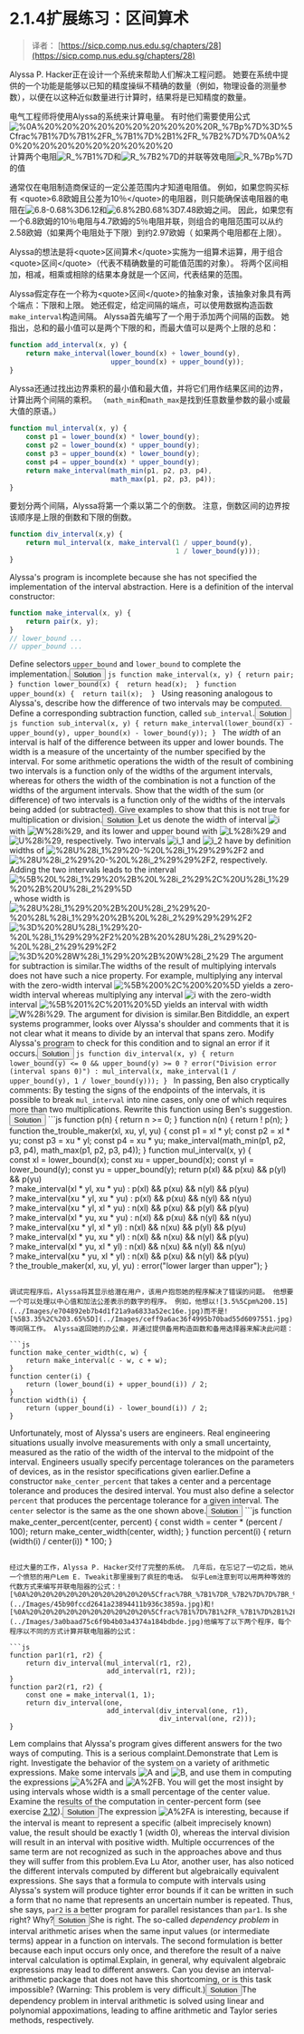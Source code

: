 # 2.1.4扩展练习：区间算术

> 译者： [https://sicp.comp.nus.edu.sg/chapters/28](https://sicp.comp.nus.edu.sg/chapters/28)

Alyssa P. Hacker正在设计一个系统来帮助人们解决工程问题。 她要在系统中提供的一个功能是能够以已知的精度操纵不精确的数量（例如，物理设备的测量参数），以便在以这种近似数量进行计算时，结果将是已知精度的数量。

电气工程师将使用Alyssa的系统来计算电量。 有时他们需要使用公式![%0A%20%20%20%20%20%20%20%20%20%20R_%7Bp%7D%3D%5Cfrac%7B1%7D%7B1%2FR_%7B1%7D%2B1%2FR_%7B2%7D%7D%0A%20%20%20%20%20%20%20%20%20%20](../Images/9e052650e4e2e446c666c1bd02d898d0.jpg)计算两个电阻![R_%7B1%7D](../Images/b80dbfbe7b9053edb821cf7251a3f176.jpg)和![R_%7B2%7D](../Images/87cd80edbb24a7e46329fd2703de693a.jpg)的并联等效电阻![R_%7Bp%7D](../Images/1455d904bc147b543422f9f995743069.jpg)的值

通常仅在电阻制造商保证的一定公差范围内才知道电阻值。 例如，如果您购买标有 &lt;quote&gt;6.8欧姆且公差为10％&lt;/quote&gt;的电阻器，则只能确保该电阻器的电阻在![6.8-0.68%3D6.12](../Images/a25f7b97f5f75e758f4350d989a87259.jpg)和![6.8%2B0.68%3D7.48](../Images/8f5b94b51c5113bf87d66bb3d8bf23b7.jpg)欧姆之间。 因此，如果您有一个6.8欧姆的10％电阻与4.7欧姆的5％电阻并联，则组合的电阻范围可以从约2.58欧姆（如果两个电阻处于下限）到约2.97欧姆（ 如果两个电阻都在上限）。

Alyssa的想法是将&lt;quote&gt;区间算术&lt;/quote&gt;实施为一组算术运算，用于组合&lt;quote&gt;区间&lt;/quote&gt;（代表不精确数量的可能值范围的对象）。 将两个区间相加，相减，相乘或相除的结果本身就是一个区间，代表结果的范围。

Alyssa假定存在一个称为&lt;quote&gt;区间&lt;/quote&gt;的抽象对象，该抽象对象具有两个端点：下限和上限。 她还假定，给定间隔的端点，可以使用数据构造函数`make_interval`构造间隔。 Alyssa首先编写了一个用于添加两个间隔的函数。 她指出，总和的最小值可以是两个下限的和，而最大值可以是两个上限的总和：

```js
function add_interval(x, y) {
    return make_interval(lower_bound(x) + lower_bound(y),
                         upper_bound(x) + upper_bound(y));
}
```

Alyssa还通过找出边界乘积的最小值和最大值，并将它们用作结果区间的边界，计算出两个间隔的乘积。 （`math_min`和`math_max`是找到任意数量参数的最小或最大值的原语。）

```js
function mul_interval(x, y) {
    const p1 = lower_bound(x) * lower_bound(y);
    const p2 = lower_bound(x) * upper_bound(y);
    const p3 = upper_bound(x) * lower_bound(y);
    const p4 = upper_bound(x) * upper_bound(y);
    return make_interval(math_min(p1, p2, p3, p4),
                         math_max(p1, p2, p3, p4));
}
```

要划分两个间隔，Alyssa将第一个乘以第二个的倒数。 注意，倒数区间的边界按该顺序是上限的倒数和下限的倒数。

```js
function div_interval(x,y) {
    return mul_interval(x, make_interval(1 / upper_bound(y),
                                         1 / lower_bound(y)));
}
```

<exercise>Alyssa's program is incomplete because she has not specified the implementation of the interval abstraction. Here is a definition of the interval constructor:

```js
function make_interval(x, y) {
    return pair(x, y); 
}
// lower_bound ...
// upper_bound ...
```

Define selectors `upper_bound` and `lower_bound` to complete the implementation.<button class="btn btn-secondary solution_btn" data-toggle="collapse" href="#solution_28_1_div">Solution</button> <solution>```js
function make_interval(x, y) {
    return pair;
}
function lower_bound(x) { 
    return head(x); 
}
function upper_bound(x) { 
    return tail(x); 
}
```</solution></exercise> <exercise>Using reasoning analogous to Alyssa's, describe how the difference of two intervals may be computed. Define a corresponding subtraction function, called `sub_interval`.<button class="btn btn-secondary solution_btn" data-toggle="collapse" href="#solution_28_2_div">Solution</button> <solution>```js
function sub_interval(x, y) {
    return make_interval(lower_bound(x) - upper_bound(y),
                         upper_bound(x) - lower_bound(y));
}
```</solution></exercise> <exercise>The _width_ of an interval is half of the difference between its upper and lower bounds. The width is a measure of the uncertainty of the number specified by the interval. For some arithmetic operations the width of the result of combining two intervals is a function only of the widths of the argument intervals, whereas for others the width of the combination is not a function of the widths of the argument intervals. Show that the width of the sum (or difference) of two intervals is a function only of the widths of the intervals being added (or subtracted). Give examples to show that this is not true for multiplication or division.<button class="btn btn-secondary solution_btn" data-toggle="collapse" href="#solution_28_3_div">Solution</button><solution>Let us denote the width of interval ![i](../Images/31df9c730e19ca29b59dce64b99d98c1.jpg) with ![W%28i%29](../Images/780ed659aea7f1c4d895fc92d1fbff67.jpg), and its lower and upper bound with ![L%28i%29](../Images/cc4617ececc520dab748acc7e57c9e6a.jpg) and ![U%28i%29](../Images/3a97da47cdec8a7fb69887676be50653.jpg), respectively. Two intervals ![i_1](../Images/cedf93bb23a6d813895fa259fb76d71d.jpg) and ![i_2](../Images/97566f775cc28793af3c663231f22c58.jpg) have by definition widths of ![%28U%28i_1%29%20-%20L%28i_1%29%29%2F2](../Images/d9686abc396f94acb02f96e52496e9cc.jpg) and ![%28U%28i_2%29%20-%20L%28i_2%29%29%2F2](../Images/aead9c6a1287dd8c03beb8e6bfdac038.jpg), respectively. Adding the two intervals leads to the interval ![%5B%20L%28i_1%29%20%2B%20L%28i_2%29%2C%20U%28i_1%29%20%2B%20U%28i_2%29%5D](../Images/b66bc5ceda1a03ea64bda70878895767.jpg), whose width is ![%28U%28i_1%29%20%2B%20U%28i_2%29%20-%20%28L%28i_1%29%20%2B%20L%28i_2%29%29%29%2F2](../Images/1192775c90599bb734f50a7ee1984dd9.jpg) ![%3D%20%28U%28i_1%29%20-%20L%28i_1%29%29%2F2%20%2B%20%28U%28i_2%29%20-%20L%28i_2%29%29%2F2](../Images/a399cf1f6d04f9c3828b378214eda0e0.jpg) ![%3D%20%28W%28i_1%29%20%2B%20W%28i_2%29](../Images/ab9bb93a42b5fe7502b15f37202621a9.jpg) The argument for subtraction is similar.The widths of the result of multiplying intervals does not have such a nice property. For example, multiplying any interval with the zero-width interval ![%5B%200%2C%200%20%5D](../Images/f2212878059a0d3362e29af68f406d79.jpg) yields a zero-width interval whereas multiplying any interval ![i](../Images/31df9c730e19ca29b59dce64b99d98c1.jpg) with the zero-width interval ![%5B%201%2C%201%20%5D](../Images/6546ac569b373d9bea3b257c56bf5002.jpg) yields an interval with width ![W%28i%29](../Images/780ed659aea7f1c4d895fc92d1fbff67.jpg). The argument for division is similar.</solution></exercise><exercise>Ben Bitdiddle, an expert systems programmer, looks over Alyssa's shoulder and comments that it is not clear what it means to divide by an interval that spans zero. Modify Alyssa's program to check for this condition and to signal an error if it occurs.<button class="btn btn-secondary solution_btn" data-toggle="collapse" href="#solution_28_4_div">Solution</button> <solution>```js
function div_interval(x, y) {
    return lower_bound(y) <= 0 && upper_bound(y) >= 0
        ? error("Division error (interval spans 0)")
        : mul_interval(x, make_interval(1 / upper_bound(y),
                                        1 / lower_bound(y)));
}
```</solution></exercise> <exercise>In passing, Ben also cryptically comments: <quote>By testing the signs of the endpoints of the intervals, it is possible to break `mul_interval` into nine cases, only one of which requires more than two multiplications.</quote> Rewrite this function using Ben's suggestion.<button class="btn btn-secondary solution_btn" data-toggle="collapse" href="#solution_28_5_div">Solution</button> <solution>```js
function p(n) {
    return n >= 0;
}
function n(n) {
    return ! p(n);
}
function the_trouble_maker(xl, xu, yl, yu) {
    const p1 = xl * yl;
    const p2 = xl * yu;
    const p3 = xu * yl;
    const p4 = xu * yu;
    make_interval(math_min(p1, p2, p3, p4),
                  math_max(p1, p2, p3, p4));
}
function mul_interval(x, y) {  
    const xl = lower_bound(x);
    const xu = upper_bound(x);
    const yl = lower_bound(y);
    const yu = upper_bound(y);
    return p(xl) && p(xu) && p(yl) && p(yu)  
           ? make_interval(xl * yl, xu * yu)
           : p(xl) && p(xu) && n(yl) && p(yu)  
             ? make_interval(xu * yl, xu * yu)
             : p(xl) && p(xu) && n(yl) && n(yu)  
               ? make_interval(xu * yl, xl * yu)
               : n(xl) && p(xu) && p(yl) && p(yu)  
                 ? make_interval(xl * yu, xu * yu)
                 : n(xl) && p(xu) && n(yl) && n(yu)  
                   ? make_interval(xu * yl, xl * yl)
                   : n(xl) && n(xu) && p(yl) && p(yu)  
                     ? make_interval(xl * yu, xu * yl)
                     : n(xl) && n(xu) && n(yl) && p(yu)  
                       ? make_interval(xl * yu, xl * yl)
                       : n(xl) && n(xu) && n(yl) && n(yu)  
                         ? make_interval(xu * yu, xl * yl)
                         : n(xl) && p(xu) && n(yl) && p(yu)  
                           ? the_trouble_maker(xl, xu, yl, yu)
                           : error("lower larger than upper");
}
```</solution></exercise> 

调试完程序后，Alyssa将其显示给潜在用户，该用户抱怨她的程序解决了错误的问题。 他想要一个可以处理以中心值和加法公差表示的数字的程序。 例如，他想以![3.5%5Cpm%200.15](../Images/e704892eb7b4d1f21a9a6833a52ec16e.jpg)而不是![%5B3.35%2C%203.65%5D](../Images/ceff9a6ac36f4995b70bad55d6097551.jpg)等间隔工作。 Alyssa返回她的办公桌，并通过提供备用构造函数和备用选择器来解决此问题：

```js
function make_center_width(c, w) {
    return make_interval(c - w, c + w);
}
function center(i) {
    return (lower_bound(i) + upper_bound(i)) / 2;
}
function width(i) {
    return (upper_bound(i) - lower_bound(i)) / 2;
}
```

Unfortunately, most of Alyssa's users are engineers. Real engineering situations usually involve measurements with only a small uncertainty, measured as the ratio of the width of the interval to the midpoint of the interval. Engineers usually specify percentage tolerances on the parameters of devices, as in the resistor specifications given earlier.<exercise>Define a constructor `make_center_percent` that takes a center and a percentage tolerance and produces the desired interval. You must also define a selector `percent` that produces the percentage tolerance for a given interval. The `center` selector is the same as the one shown above.<button class="btn btn-secondary solution_btn" data-toggle="collapse" href="#solution_28_6_div">Solution</button> <solution>```js
function make_center_percent(center, percent) {
    const width = center * (percent / 100);
    return make_center_width(center, width);
}
function percent(i) {
    return (width(i) / center(i)) * 100;
}
```</solution></exercise> <exercise>Show that under the assumption of small percentage tolerances there is a simple formula for the approximate percentage tolerance of the product of two intervals in terms of the tolerances of the factors. You may simplify the problem by assuming that all numbers are positive.<button class="btn btn-secondary solution_btn" data-toggle="collapse" href="#solution_28_7_div">Solution</button><solution>Let us denote the maximal error of an interval with center ![i](../Images/31df9c730e19ca29b59dce64b99d98c1.jpg) by ![%5CDelta%20i](../Images/0fee6ee75d1d69c0461165eb23112a06.jpg) the maximal error of an interval with center ![j](../Images/d8fdd0e28cfb03738fc5227885ee035a.jpg) by ![%5CDelta%20j](../Images/c91a7db354c57d8068aba57b1f2338ef.jpg), and the maximal error of the multiplication result with center ![k](../Images/a1c2f8d5b1226e67bdb44b12a6ddf18b.jpg) by ![%5CDelta%20k](../Images/82c9208eceea871d4507564bbd001e79.jpg). Then: ![%20k%20%2B%20%5CDelta%20k%20%3D%20%28i%2B%5CDelta%20i%29%20*%20%28j%2B%5CDelta%20j%29%0A%20%20%20%20%20%20%20%3D%20%20ij%20%2B%20j%20%5CDelta%20i%20%2B%20i%5CDelta%20j%20%2B%20%5CDelta%20i%20%5CDelta%20j%20](../Images/4553afcaf7cf7760c94b6f5faf9d0c3a.jpg) Since ![k%20%3D%20i%20j](../Images/d3d8ea7002e84c80d931c285fb2c1458.jpg) ![%20%5CDelta%20k%20%3D%20j%5CDelta%20i%20%2B%20i%20%5CDelta%20j%20%2B%20%5CDelta%20i%5CDelta%20j%20](../Images/3f8d810f5ec1836928090ead590d7d13.jpg) Since we assume that ![%5CDelta%20i%20%5Cll%20i](../Images/8ed50213e0a3aa6347136db10d505c6b.jpg) and ![%5CDelta%20j%20%5Cll%20j](../Images/136ace79d3bb26a09869c267911bd951.jpg), we can neglect the term ![%5CDelta%20i%20%5CDelta%20j](../Images/4a28956c4b5439c2c87e27fd5d30f3de.jpg) and obtain ![%20%5CDelta%20k%20%3D%20j%20%5CDelta%20i%20%2B%20i%20%5CDelta%20j%20](../Images/bc347ef4016199695e693e6563ad55f5.jpg) Expressed in tolerances, we obtain: ![%20%5CDelta%20k%20%2F%20k%20%3D%20%28j%20%5CDelta%20i%20%2B%20i%20%5CDelta%20j%29%20%2F%20ij%20%3D%20%5CDelta%20i%2Fi%20%2B%20%5CDelta%20j%2Fj%20](../Images/c5b9b921b97dca6b0402c484eb704775.jpg) Thus, the tolerance of the result of an interval multiplication is (roughly) the sum of the tolerances of its arguments.</solution></exercise>

经过大量的工作，Alyssa P. Hacker交付了完整的系统。 几年后，在忘记了一切之后，她从一个愤怒的用户Lem E. Tweakit那里接到了疯狂的电话。 似乎Lem注意到可以用两种等效的代数方式来编写并联电阻器的公式：![%0A%20%20%20%20%20%20%20%20%20%20%5Cfrac%7BR_%7B1%7DR_%7B2%7D%7D%7BR_%7B1%7D%2BR_%7B2%7D%7D%0A%20%20%20%20%20%20%20%20%20%20](../Images/45b90fccd2641a23894411b936c3859a.jpg)和![%0A%20%20%20%20%20%20%20%20%20%20%5Cfrac%7B1%7D%7B1%2FR_%7B1%7D%2B1%2FR_%7B2%7D%7D%0A%20%20%20%20%20%20%20%20%20%20](../Images/3a0baad75c6f9b4b03a4374a184bdbde.jpg)他编写了以下两个程序，每个程序以不同的方式计算并联电阻器的公式：

```js
function par1(r1, r2) {
    return div_interval(mul_interval(r1, r2),
                        add_interval(r1, r2));
}
function par2(r1, r2) {
    const one = make_interval(1, 1);
    return div_interval(one,
                        add_interval(div_interval(one, r1),
                                     div_interval(one, r2)));
}
```

Lem complains that Alyssa's program gives different answers for the two ways of computing. This is a serious complaint.<exercise>Demonstrate that Lem is right. Investigate the behavior of the system on a variety of arithmetic expressions. Make some intervals ![A](../Images/efdb05f076173b39fdd26ef663e7b0d8.jpg) and ![B](../Images/813135a6280e2672503128d3d2080d4a.jpg), and use them in computing the expressions ![A%2FA](../Images/4fd0af865032d7abfe1b7f69b6197f72.jpg) and ![A%2FB](../Images/3d74445511cbfadc6adc4e44ff0d9566.jpg). You will get the most insight by using intervals whose width is a small percentage of the center value. Examine the results of the computation in center-percent form (see exercise <ref name="ex:make-center-percent">[2.12](28#ex_2.12)</ref>).<button class="btn btn-secondary solution_btn" data-toggle="collapse" href="#solution_28_8_div">Solution</button><solution>The expression ![A%2FA](../Images/4fd0af865032d7abfe1b7f69b6197f72.jpg) is interesting, because if the interval is meant to represent a specific (albeit imprecisely known) value, the result should be exactly 1 (width 0), whereas the interval division will result in an interval with positive width. Multiple occurrences of the same term are not recognized as such in the approaches above and thus they will suffer from this problem.</solution></exercise><exercise>Eva Lu Ator, another user, has also noticed the different intervals computed by different but algebraically equivalent expressions. She says that a formula to compute with intervals using Alyssa's system will produce tighter error bounds if it can be written in such a form that no name that represents an uncertain number is repeated. Thus, she says, `par2` is a <quote>better</quote> program for parallel resistances than `par1`. Is she right? Why?<button class="btn btn-secondary solution_btn" data-toggle="collapse" href="#solution_28_9_div">Solution</button><solution>She is right. The so-called _dependency problem_ in interval arithmetic arises when the same input values (or intermediate terms) appear in a function on intervals. The second formulation is better because each input occurs only once, and therefore the result of a naive interval calculation is optimal.</solution></exercise><exercise>Explain, in general, why equivalent algebraic expressions may lead to different answers. Can you devise an interval-arithmetic package that does not have this shortcoming, or is this task impossible? (Warning: This problem is very difficult.)<button class="btn btn-secondary solution_btn" data-toggle="collapse" href="#solution_28_10_div">Solution</button><solution>The dependency problem in interval arithmetic is solved using linear and polynomial appoximations, leading to affine arithmetic and Taylor series methods, respectively.</solution></exercise>